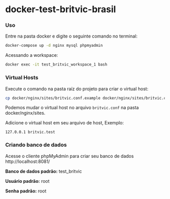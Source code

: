 # docker-test-britvic-brasil

### Uso

Entre na pasta docker e digite o seguinte comando no terminal:

```sh
docker-compose up -d nginx mysql phpmyadmin
```

Acessando a workspace:

```sh
docker exec -it test_britvic_workspace_1 bash
```

### Virtual Hosts

Execute o comando na pasta raíz do projeto para criar o virtual host:

```sh
cp docker/nginx/sites/britvic.conf.example docker/nginx/sites/britvic.conf
```

Podemos mudar o virtual host no arquivo `britvic.conf` na pasta docker/nginx/sites.

Adicione o virtual host em seu arquivo de host, Exemplo:

```
127.0.0.1 britvic.test
```

### Criando banco de dados

Acesse o cliente phpMyAdmin para criar seu banco de dados http://localhost:8081/

**Banco de dados padrão:** test_britvic

**Usuário padrão:** root

**Senha padrão:** root
